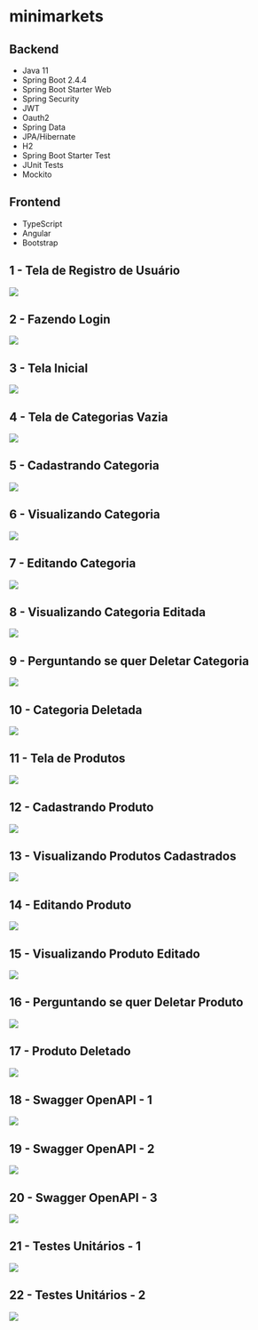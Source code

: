 # minimarkets



## Backend
- Java 11
- Spring Boot 2.4.4
- Spring Boot Starter Web
- Spring Security
- JWT
- Oauth2
- Spring Data
- JPA/Hibernate
- H2
- Spring Boot Starter Test
- JUnit Tests
- Mockito

## Frontend
- TypeScript
- Angular
- Bootstrap

## 1 -  Tela de Registro de Usuário
<img src="https://github.com/rodrigojfagundes/minimarket/blob/main/imagens/1%20-%20Tela%20de%20Registro%20de%20Usu%C3%A1rio.png" />

## 2 - Fazendo Login
<img src="https://github.com/rodrigojfagundes/minimarket/blob/main/imagens/2%20-%20Fazendo%20Login.png" />

## 3 - Tela Inicial
<img src="https://github.com/rodrigojfagundes/minimarket/blob/main/imagens/3%20-%20Tela%20Inicial.png" />

## 4 - Tela de Categorias Vazia
<img src="https://github.com/rodrigojfagundes/minimarket/blob/main/imagens/4%20-%20Tela%20de%20Categorias%20Vazia.png"/>

## 5 - Cadastrando Categoria
<img src="https://github.com/rodrigojfagundes/minimarket/blob/main/imagens/5%20-%20Cadastrando%20Categoria.png" />

## 6 - Visualizando Categoria
<img src="https://github.com/rodrigojfagundes/minimarket/blob/main/imagens/6%20-Visualizando%20Categoria.png" />

## 7 - Editando Categoria
<img src="https://github.com/rodrigojfagundes/minimarket/blob/main/imagens/7%20-%20Editando%20Categoria.png" />

## 8 - Visualizando Categoria Editada
<img src="https://github.com/rodrigojfagundes/minimarket/blob/main/imagens/8%20-%20Visualizando%20Categoria%20Editada.png" />

## 9 - Perguntando se quer Deletar Categoria
<img src="https://github.com/rodrigojfagundes/minimarket/blob/main/imagens/9%20-%20Perguntando%20se%20quer%20Deletar%20Categoria.png" />

## 10 - Categoria Deletada
<img src="https://github.com/rodrigojfagundes/minimarket/blob/main/imagens/10%20-%20Categoria%20Deletada.png" />

## 11 - Tela de Produtos
<img src="https://github.com/rodrigojfagundes/minimarket/blob/main/imagens/11%20-%20Tela%20de%20Produtos.png" />

## 12 - Cadastrando Produto
<img src="https://github.com/rodrigojfagundes/minimarket/blob/main/imagens/12%20-%20Cadastrando%20Produto.png" />

## 13 - Visualizando Produtos Cadastrados
<img src="https://github.com/rodrigojfagundes/minimarket/blob/main/imagens/13%20-%20Visualizando%20Produtos.png" />

## 14 - Editando Produto
<img src="https://github.com/rodrigojfagundes/minimarket/blob/main/imagens/14%20-%20Editando%20Produto.png" />

## 15 - Visualizando Produto Editado
<img src="https://github.com/rodrigojfagundes/minimarket/blob/main/imagens/15%20-%20Visualizando%20Produto%20Editado.png" />

## 16 - Perguntando se quer Deletar Produto
<img src="https://github.com/rodrigojfagundes/minimarket/blob/main/imagens/16%20-%20Perguntando%20se%20quer%20Deletar%20Produto.png" />

## 17 - Produto Deletado
<img src="https://github.com/rodrigojfagundes/minimarket/blob/main/imagens/17%20-%20Produto%20Deletado.png" />

## 18 - Swagger OpenAPI - 1
<img src="https://github.com/rodrigojfagundes/minimarket/blob/main/imagens/18%20-%20Swagger%20OpenAPI%20-%201.png" />

## 19 - Swagger OpenAPI - 2
<img src="https://github.com/rodrigojfagundes/minimarket/blob/main/imagens/19%20-%20Swagger%20OpenAPI%20-%202.png" />

## 20 - Swagger OpenAPI - 3
<img src="https://github.com/rodrigojfagundes/minimarket/blob/main/imagens/20%20-%20Swagger%20OpenAPI%20-%203.png" />

## 21 - Testes Unitários - 1
<img src="https://github.com/rodrigojfagundes/minimarket/blob/main/imagens/21%20-%20Testes%20Unit%C3%A1rios%20-%201.png" />

## 22 - Testes Unitários - 2
<img src="https://github.com/rodrigojfagundes/minimarket/blob/main/imagens/22%20-%20Testes%20Unit%C3%A1rios%20-%202.png" />

